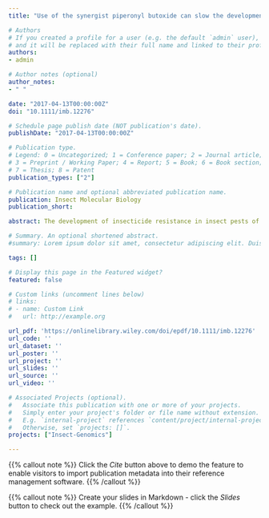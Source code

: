 ```yaml
---
title: "Use of the synergist piperonyl butoxide can slow the development of alpha‐cypermethrin resistance in the whitefly Bemisia tabaci"

# Authors
# If you created a profile for a user (e.g. the default `admin` user), write the username (folder name) here 
# and it will be replaced with their full name and linked to their profile.
authors:
- admin

# Author notes (optional)
author_notes:
- " "

date: "2017-04-13T00:00:00Z"
doi: "10.1111/imb.12276"

# Schedule page publish date (NOT publication's date).
publishDate: "2017-04-13T00:00:00Z"

# Publication type.
# Legend: 0 = Uncategorized; 1 = Conference paper; 2 = Journal article;
# 3 = Preprint / Working Paper; 4 = Report; 5 = Book; 6 = Book section;
# 7 = Thesis; 8 = Patent
publication_types: ["2"]

# Publication name and optional abbreviated publication name.
publication: Insect Molecular Biology
publication_short:

abstract: The development of insecticide resistance in insect pests of crops is a growing threat to sustainable food production, and strategies that slow the development of resistance are therefore urgently required. The insecticide synergist piperonyl butoxide (PBO) inhibits certain insect detoxification systems and so may delay the evolution of metabolic resistance. In the current study we characterized resistance development in the silverleaf whitefly, Bemisia tabaci, after selection with either a neonicotinoid (thiacloprid) or pyrethroid (alpha‐cypermethrin) insecticide alone or in combination with PBO. Resistance development was significantly suppressed (> 60%) in the line selected with alpha‐cypermethrin + PBO compared to the line selected with alpha‐cypermethrin alone. RNA sequencing (RNAseq) analyses revealed an increase in frequency of a knock‐down resistance mutation but no differentially expressed genes were identified that could explain the sensitivity shift. No significant difference was observed in the level of resistance between the thiacloprid and thiacloprid + PBO selected lines, and RNA sequencing (RNAseq) analyses revealed that the cytochrome P450 monooxygenase CYP6CM1, known to metabolize neonicotinoids, was significantly upregulated (>10‐fold) in both lines. The findings of this study demonstrate that PBO used in combination with certain insecticides can suppress the development of resistance in a laboratory setting; however, the mechanism by which PBO supresses resistance development remains unclear.

# Summary. An optional shortened abstract.
#summary: Lorem ipsum dolor sit amet, consectetur adipiscing elit. Duis posuere tellus ac convallis placerat. Proin tincidunt magna sed ex sollicitudin condimentum.

tags: []

# Display this page in the Featured widget?
featured: false

# Custom links (uncomment lines below)
# links:
# - name: Custom Link
#   url: http://example.org

url_pdf: 'https://onlinelibrary.wiley.com/doi/epdf/10.1111/imb.12276'
url_code: ''
url_dataset: ''
url_poster: ''
url_project: ''
url_slides: ''
url_source: ''
url_video: ''

# Associated Projects (optional).
#   Associate this publication with one or more of your projects.
#   Simply enter your project's folder or file name without extension.
#   E.g. `internal-project` references `content/project/internal-project/index.md`.
#   Otherwise, set `projects: []`.
projects: ["Insect-Genomics"]

---
```


{{% callout note %}}
Click the *Cite* button above to demo the feature to enable visitors to import publication metadata into their reference management software.
{{% /callout %}}

{{% callout note %}}
Create your slides in Markdown - click the *Slides* button to check out the example.
{{% /callout %}}
